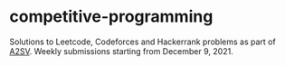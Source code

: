 # competitive-programming

Solutions to Leetcode, Codeforces and Hackerrank problems as part of [A2SV](https://a2sv.org/). Weekly submissions starting from December 9, 2021.
